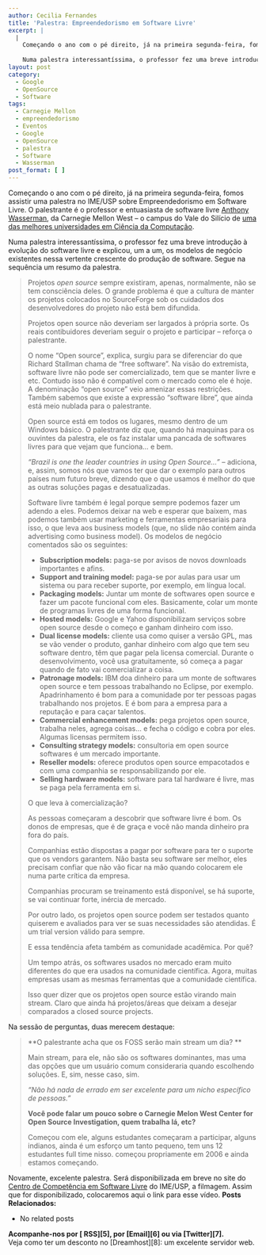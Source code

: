 ```yaml
---
author: Cecilia Fernandes
title: 'Palestra: Empreendedorismo em Software Livre'
excerpt: |
  |
    Começando o ano com o pé direito, já na primeira segunda-feira, fomos assistir uma palestra no IME/USP sobre Empreendedorismo em Software Livre. O palestrante é o professor e entuasiasta de software livre Anthony Wasserman, da Carnegie Mellon West - o campus do Vale do Silício de uma das melhores universidades em Ciência da Computação.
    
    Numa palestra interessantíssima, o professor fez uma breve introdução à evolução do software livre e explicou, um a um, os modelos de negócio existentes nessa vertente crescente do produção de software.
layout: post
category:
  - Google
  - OpenSource
  - Software
tags:
  - Carnegie Mellon
  - empreendedorismo
  - Eventos
  - Google
  - OpenSource
  - palestra
  - Software
  - Wasserman
post_format: [ ]
---
```

Começando o ano com o pé direito, já na primeira segunda-feira, fomos assistir uma palestra no IME/USP sobre Empreendedorismo em Software Livre. O palestrante é o professor e entuasiasta de software livre [Anthony Wasserman][1], da Carnegie Mellon West – o campus do Vale do Silício de [uma das melhores universidades em Ciência da Computação][2].

Numa palestra interessantíssima, o professor fez uma breve introdução à evolução do software livre e explicou, um a um, os modelos de negócio existentes nessa vertente crescente do produção de software. Segue na sequência um resumo da palestra.

> Projetos *open source* sempre existiram, apenas, normalmente, não se tem consciência deles. O grande problema é que a cultura de manter os projetos colocados no SourceForge sob os cuidados dos desenvolvedores do projeto não está bem difundida.
> 
> Projetos open source não deveriam ser largados à própria sorte. Os reais contibuidores deveriam seguir o projeto e participar – reforça o palestrante.
> 
> O nome “Open source”, explica, surgiu para se diferenciar do que Richard Stallman chama de “free software”. Na visão do extremista, software livre não pode ser comercializado, tem que se manter livre e etc. Contudo isso não é compatível com o mercado como ele é hoje. A denominação “open source” veio amenizar essas restrições. Também sabemos que existe a expressão “software libre”, que ainda está meio nublada para o palestrante.
> 
> Open source está em todos os lugares, mesmo dentro de um Windows básico. O palestrante diz que, quando há maquinas para os ouvintes da palestra, ele os faz instalar uma pancada de softwares livres para que vejam que funciona… e bem.
> 
> *“Brazil is one the leader countries in using Open Source…”* – adiciona, e, assim, somos nós que vamos ter que dar o exemplo para outros países num futuro breve, dizendo que o que usamos é melhor do que as outras soluções pagas e desatualizadas.
> 
> Software livre também é legal porque sempre podemos fazer um adendo a eles. Podemos deixar na web e esperar que baixem, mas podemos também usar marketing e ferramentas empresariais para isso, o que leva aos business models (que, no slide não contém ainda advertising como business model). Os modelos de negócio comentados são os seguintes:
> 
> *   **Subscription models:** paga-se por avisos de novos downloads importantes e afins.
> *   **Support and training model:** paga-se por aulas para usar um sistema ou para receber suporte, por exemplo, em língua local.
> *   **Packaging models:** Juntar um monte de softwares open source e fazer um pacote funcional com eles. Basicamente, colar um monte de programas livres de uma forma funcional.
> *   **Hosted models:** Google e Yahoo disponibilizam serviços sobre open source desde o começo e ganham dinheiro com isso.
> *   **Dual license models:** cliente usa como quiser a versão GPL, mas se vão vender o produto, ganhar dinheiro com algo que tem seu software dentro, têm que pagar pela licensa comercial. Durante o desenvolvimento, você usa gratuitamente, só começa a pagar quando de fato vai comercializar a coisa.
> *   **Patronage models:** IBM doa dinheiro para um monte de softwares open source e tem pessoas trabalhando no Eclipse, por exemplo. Apadrinhamento é bom para a comunidade por ter pessoas pagas trabalhando nos projetos. E é bom para a empresa para a reputação e para caçar talentos.
> *   **Commercial enhancement models:** pega projetos open source, trabalha neles, agrega coisas… e fecha o código e cobra por eles. Algumas licensas permitem isso.
> *   **Consulting strategy models:** consultoria em open source softwares é um mercado importante.
> *   **Reseller models:** oferece produtos open source empacotados e com uma companhia se responsabilizando por ele.
> *   **Selling hardware models:** software para tal hardware é livre, mas se paga pela ferramenta em si.
> 
> O que leva à comercialização?
> 
> As pessoas começaram a descobrir que software livre é bom. Os donos de empresas, que é de graça e você não manda dinheiro pra fora do país.
> 
> Companhias estão dispostas a pagar por software para ter o suporte que os vendors garantem. Não basta seu software ser melhor, eles precisam confiar que não vão ficar na mão quando colocarem ele numa parte crítica da empresa.
> 
> Companhias procuram se treinamento está disponível, se há suporte, se vai continuar forte, inércia de mercado.
> 
> Por outro lado, os projetos open source podem ser testados quanto quiserem e avaliados para ver se suas necessidades são atendidas. É um trial version válido para sempre.
> 
> E essa tendência afeta também as comunidade acadêmica. Por quê?
> 
> Um tempo atrás, os softwares usados no mercado eram muito diferentes do que era usados na comunidade científica. Agora, muitas empresas usam as mesmas ferramentas que a comunidade científica.
> 
> Isso quer dizer que os projetos open source estão virando main stream. Claro que ainda há projetos/áreas que deixam a desejar comparados a closed source projects.

Na sessão de perguntas, duas merecem destaque:

> **O palestrante acha que os FOSS serão main stream um dia? **
> 
> Main stream, para ele, não são os softwares dominantes, mas uma das opções que um usuário comum consideraria quando escolhendo soluções. E, sim, nesse caso, sim.
> 
> *“Não há nada de errado em ser excelente para um nicho específico de pessoas.”*
> 
> **Você pode falar um pouco sobre o Carnegie Melon West Center for Open Source Investigation, quem trabalha lá, etc?**
> 
> Começou com ele, alguns estudantes começaram a participar, alguns indianos, ainda é um esforço um tanto pequeno, tem uns 12 estudantes full time nisso. começou propriamente em 2006 e ainda estamos começando.

Novamente, excelente palestra. Será disponibilizada em breve no site do [Centro de Competência em Software Livre][3] do IME/USP, a filmagem. Assim que for disponibilizado, colocaremos aqui o link para esse vídeo. 
**Posts Relacionados:** 
*   No related posts









**Acompanhe-nos por [ RSS][5], por [Email][6] ou via [Twitter][7].**  
Veja como ter um desconto no [Dreamhost][8]: um excelente servidor web.

 [1]: http://www.cmu.edu/silicon-valley/faculty-staff/wasserman-tony.html
 [2]: http://grad-schools.usnews.rankingsandreviews.com/grad/com/search/order+c_avg_acad_rep_score-desc
 [3]: http://ccsl.ime.usp.br
 [4]: https://twitter.com/share




